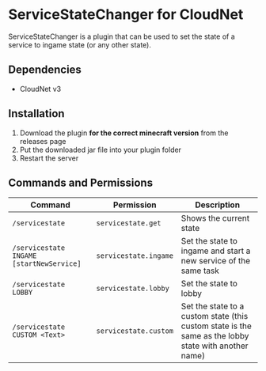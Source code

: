 # ServiceStateChanger for CloudNet
ServiceStateChanger is a plugin that can be used to set the state of a service to ingame state (or any other state).
## Dependencies
- CloudNet v3
## Installation
1. Download the plugin **for the correct minecraft version** from the releases page
2. Put the downloaded jar file into your plugin folder
3. Restart the server
## Commands and Permissions
| Command | Permission | Description |
|--|--|--|
| `/servicestate` | `servicestate.get` | Shows the current state |
| `/servicestate INGAME [startNewService]` | `servicestate.ingame` | Set the state to ingame and start a new service of the same task |
| `/servicestate LOBBY` | `servicestate.lobby` | Set the state to lobby |
| `/servicestate CUSTOM <Text>` | `servicestate.custom` | Set the state to a custom state (this custom state is the same as the lobby state with another name) |
